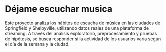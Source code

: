 # Déjame escuchar musica
Este proyecto analiza los hábitos de escucha de música en las ciudades de Springfield y Shelbyville, utilizando datos reales de una plataforma de streaming. A través del análisis exploratorio, preprocesamiento y pruebas de hipótesis, se busca responder si la actividad de los usuarios varía según el día de la semana y la ciudad.
